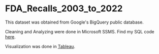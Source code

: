 # FDA_Recalls_2003_to_2022

This dataset was obtained from Google's BigQuery public database.

Cleaning and Analyzing were done in Microsoft SSMS. Find my SQL code [here](https://github.com/alykea/FDA_Recalls_2003_to_2022/blob/main/SQL).

Visualization was done in [Tableau](https://public.tableau.com/views/FDA_16890298646290/Dashboard1?:language=en-US&:display_count=n&:origin=viz_share_link).

